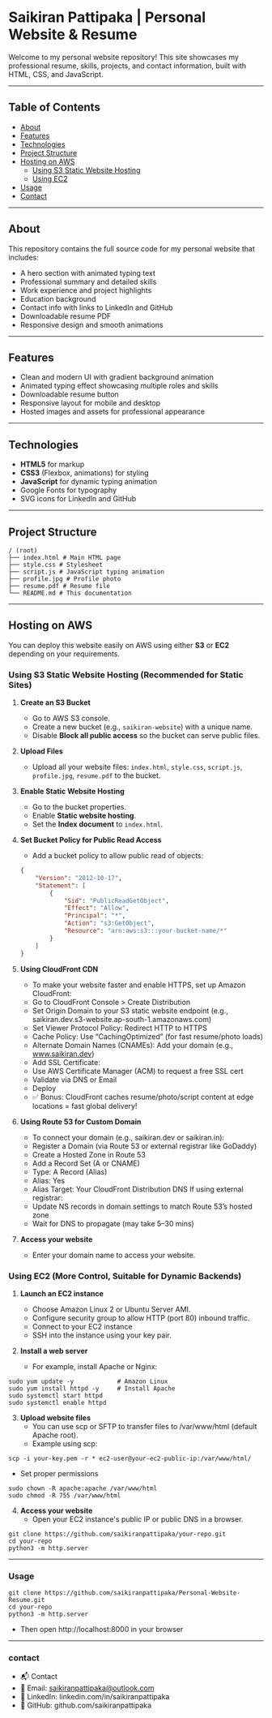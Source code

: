 # Saikiran Pattipaka | Personal Website & Resume

Welcome to my personal website repository! This site showcases my professional resume, skills, projects, and contact information, built with HTML, CSS, and JavaScript.

---

## Table of Contents

- [About](#about)  
- [Features](#features)  
- [Technologies](#technologies)  
- [Project Structure](#project-structure)  
- [Hosting on AWS](#hosting-on-aws)  
  - [Using S3 Static Website Hosting](#using-s3-static-website-hosting)  
  - [Using EC2](#using-ec2)  
- [Usage](#usage)  
- [Contact](#contact)  

---

## About

This repository contains the full source code for my personal website that includes:

- A hero section with animated typing text  
- Professional summary and detailed skills  
- Work experience and project highlights  
- Education background  
- Contact info with links to LinkedIn and GitHub  
- Downloadable resume PDF  
- Responsive design and smooth animations  

---

## Features

- Clean and modern UI with gradient background animation  
- Animated typing effect showcasing multiple roles and skills  
- Downloadable resume button  
- Responsive layout for mobile and desktop  
- Hosted images and assets for professional appearance  

---

## Technologies

- **HTML5** for markup  
- **CSS3** (Flexbox, animations) for styling  
- **JavaScript** for dynamic typing animation  
- Google Fonts for typography  
- SVG icons for LinkedIn and GitHub  

---

## Project Structure
```
/ (root)
├── index.html # Main HTML page
├── style.css # Stylesheet
├── script.js # JavaScript typing animation
├── profile.jpg # Profile photo
├── resume.pdf # Resume file
└── README.md # This documentation
```
---

## Hosting on AWS

You can deploy this website easily on AWS using either **S3** or **EC2** depending on your requirements.

### Using S3 Static Website Hosting (Recommended for Static Sites)

1. **Create an S3 Bucket**  
   - Go to AWS S3 console.  
   - Create a new bucket (e.g., `saikiran-website`) with a unique name.  
   - Disable **Block all public access** so the bucket can serve public files.

2. **Upload Files**  
   - Upload all your website files: `index.html`, `style.css`, `script.js`, `profile.jpg`, `resume.pdf` to the bucket.

3. **Enable Static Website Hosting**  
   - Go to the bucket properties.  
   - Enable **Static website hosting**.  
   - Set the **Index document** to `index.html`.

4. **Set Bucket Policy for Public Read Access**  
   - Add a bucket policy to allow public read of objects:

   ```json
   {
       "Version": "2012-10-17",
       "Statement": [
           {
               "Sid": "PublicReadGetObject",
               "Effect": "Allow",
               "Principal": "*",
               "Action": "s3:GetObject",
               "Resource": "arn:aws:s3:::your-bucket-name/*"
           }
       ]
   }


5. **Using CloudFront CDN**
   - To make your website faster and enable HTTPS, set up Amazon CloudFront:
   - Go to CloudFront Console > Create Distribution
   - Set Origin Domain to your S3 static website endpoint (e.g., saikiran.dev.s3-website.ap-south-1.amazonaws.com)
   - Set Viewer Protocol Policy: Redirect HTTP to HTTPS
   - Cache Policy: Use “CachingOptimized” (for fast resume/photo loads)
   - Alternate Domain Names (CNAMEs): Add your domain (e.g., www.saikiran.dev)
   - Add SSL Certificate:
   - Use AWS Certificate Manager (ACM) to request a free SSL cert
   - Validate via DNS or Email
   - Deploy
   - ✅ Bonus: CloudFront caches resume/photo/script content at edge locations = fast global delivery!


6. **Using Route 53 for Custom Domain**
   - To connect your domain (e.g., saikiran.dev or saikiran.in):
   - Register a Domain (via Route 53 or external registrar like GoDaddy)
   - Create a Hosted Zone in Route 53
   - Add a Record Set (A or CNAME)
   - Type: A Record (Alias)
   - Alias: Yes
   - Alias Target: Your CloudFront Distribution DNS
If using external registrar:
   - Update NS records in domain settings to match Route 53’s hosted zone
   - Wait for DNS to propagate (may take 5–30 mins)
     
7. **Access your website**
   - Enter your domain name to access your website.

### Using EC2 (More Control, Suitable for Dynamic Backends)

1. **Launch an EC2 instance**
   - Choose Amazon Linux 2 or Ubuntu Server AMI.
   - Configure security group to allow HTTP (port 80) inbound traffic.
   - Connect to your EC2 instance
   - SSH into the instance using your key pair.

2. **Install a web server**
   - For example, install Apache or Nginx:
```
sudo yum update -y            # Amazon Linux
sudo yum install httpd -y     # Install Apache
sudo systemctl start httpd
sudo systemctl enable httpd
```

3. **Upload website files**
   - You can use scp or SFTP to transfer files to /var/www/html (default Apache root).
   - Example using scp:

```
scp -i your-key.pem -r * ec2-user@your-ec2-public-ip:/var/www/html/
```

   - Set proper permissions
```
sudo chown -R apache:apache /var/www/html
sudo chmod -R 755 /var/www/html
```

4. **Access your website**
   - Open your EC2 instance's public IP or public DNS in a browser.
```
git clone https://github.com/saikiranpattipaka/your-repo.git
cd your-repo
python3 -m http.server
```
---
### Usage
```
git clone https://github.com/saikiranpattipaka/Personal-Website-Resume.git
cd your-repo
python3 -m http.server
```
 - Then open http://localhost:8000 in your browser

---
### contact
   - 📬 Contact
   - 📧 Email: saikiranpattipaka@outlook.com
   - 🔗 LinkedIn: linkedin.com/in/saikiranpattipaka
   - 🐙 GitHub: github.com/saikiranpattipaka
